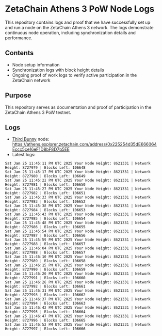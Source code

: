 # ZetaChain Athens 3 PoW Node Logs
This repository contains logs and proof that we have successfully set up and run a node on the ZetaChain Athens 3 network. The logs demonstrate continuous node operation, including synchronization details and performance.

## Contents
- Node setup information
- Synchronization logs with block height details
- Ongoing proof of work logs to verify active participation in the ZetaChain network

## Purpose
This repository serves as documentation and proof of participation in the ZetaChain Athens 3 PoW testnet.

## Logs

- [Third Bunny](https://thirdbunny.xyz/) node: https://athens.explorer.zetachain.com/address/0x225254d35dE666064Eccc5ce16eF1D8bF8D7b5EE
- Latest logs:
```
Sat Jan 25 11:45:11 PM UTC 2025 Your Node Height: 8621331 | Network Height: 8727979 | Blocks Left: 106648
Sat Jan 25 11:45:17 PM UTC 2025 Your Node Height: 8621331 | Network Height: 8727980 | Blocks Left: 106649
Sat Jan 25 11:45:22 PM UTC 2025 Your Node Height: 8621331 | Network Height: 8727981 | Blocks Left: 106650
Sat Jan 25 11:45:27 PM UTC 2025 Your Node Height: 8621331 | Network Height: 8727982 | Blocks Left: 106651
Sat Jan 25 11:45:33 PM UTC 2025 Your Node Height: 8621331 | Network Height: 8727983 | Blocks Left: 106652
Sat Jan 25 11:45:38 PM UTC 2025 Your Node Height: 8621331 | Network Height: 8727984 | Blocks Left: 106653
Sat Jan 25 11:45:43 PM UTC 2025 Your Node Height: 8621331 | Network Height: 8727985 | Blocks Left: 106654
Sat Jan 25 11:45:48 PM UTC 2025 Your Node Height: 8621331 | Network Height: 8727986 | Blocks Left: 106655
Sat Jan 25 11:45:54 PM UTC 2025 Your Node Height: 8621331 | Network Height: 8727987 | Blocks Left: 106656
Sat Jan 25 11:45:59 PM UTC 2025 Your Node Height: 8621331 | Network Height: 8727988 | Blocks Left: 106657
Sat Jan 25 11:46:04 PM UTC 2025 Your Node Height: 8621331 | Network Height: 8727988 | Blocks Left: 106657
Sat Jan 25 11:46:10 PM UTC 2025 Your Node Height: 8621331 | Network Height: 8727989 | Blocks Left: 106658
Sat Jan 25 11:46:15 PM UTC 2025 Your Node Height: 8621331 | Network Height: 8727990 | Blocks Left: 106659
Sat Jan 25 11:46:20 PM UTC 2025 Your Node Height: 8621331 | Network Height: 8727991 | Blocks Left: 106660
Sat Jan 25 11:46:26 PM UTC 2025 Your Node Height: 8621331 | Network Height: 8727992 | Blocks Left: 106661
Sat Jan 25 11:46:31 PM UTC 2025 Your Node Height: 8621331 | Network Height: 8727993 | Blocks Left: 106662
Sat Jan 25 11:46:37 PM UTC 2025 Your Node Height: 8621331 | Network Height: 8727994 | Blocks Left: 106663
Sat Jan 25 11:46:42 PM UTC 2025 Your Node Height: 8621331 | Network Height: 8727995 | Blocks Left: 106664
Sat Jan 25 11:46:47 PM UTC 2025 Your Node Height: 8621331 | Network Height: 8727996 | Blocks Left: 106665
Sat Jan 25 11:46:52 PM UTC 2025 Your Node Height: 8621331 | Network Height: 8727997 | Blocks Left: 106666
```
